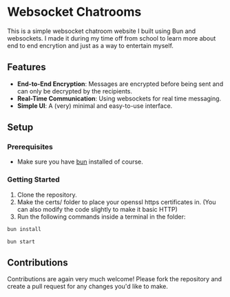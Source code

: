 # Websocket Chatrooms

This is a simple websocket chatroom website I built using Bun and websockets. I made it during my time off from school to learn more about end to end encrytion and just as a way to entertain myself.

## Features

- **End-to-End Encryption**: Messages are encrypted before being sent and can only be decrypted by the recipients.
- **Real-Time Communication**: Using websockets for real time messaging.
- **Simple UI**: A (very) minimal and easy-to-use interface.

## Setup

### Prerequisites

- Make sure you have [bun](https://bun.sh/) installed of course.

### Getting Started

1. Clone the repository.
2. Make the certs/ folder to place your openssl https certificates in. (You can also modify the code slightly to make it basic HTTP)
3. Run the following commands inside a terminal in the folder:
```bash
bun install
```
```
bun start
```

## Contributions

Contributions are again very much welcome! Please fork the repository and create a pull request for any changes you'd like to make.
